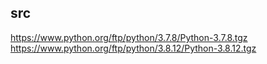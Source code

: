 

## src
https://www.python.org/ftp/python/3.7.8/Python-3.7.8.tgz
https://www.python.org/ftp/python/3.8.12/Python-3.8.12.tgz


